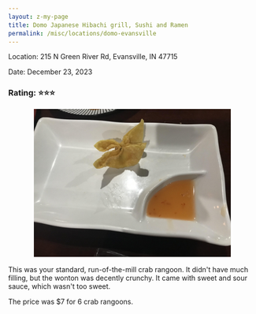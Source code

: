 ```yaml
---
layout: z-my-page
title: Domo Japanese Hibachi grill, Sushi and Ramen
permalink: /misc/locations/domo-evansville
---
```


Location:
215 N Green River Rd, Evansville, IN 47715

Date: December 23, 2023

### Rating: ⭐⭐⭐

<center><img src="/assets/images/domo-cr.jpg" width="400" height="auto" /></center>

This was your standard, run-of-the-mill crab rangoon. It didn't have much filling, but the wonton was decently crunchy. It came with sweet and sour sauce, which wasn't too sweet.

The price was $7 for 6 crab rangoons.